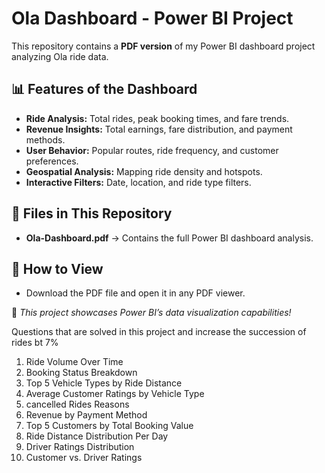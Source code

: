 # Ola Dashboard - Power BI Project  

This repository contains a **PDF version** of my Power BI dashboard project analyzing Ola ride data.  

## 📊 Features of the Dashboard  
- **Ride Analysis:** Total rides, peak booking times, and fare trends.  
- **Revenue Insights:** Total earnings, fare distribution, and payment methods.  
- **User Behavior:** Popular routes, ride frequency, and customer preferences.  
- **Geospatial Analysis:** Mapping ride density and hotspots.  
- **Interactive Filters:** Date, location, and ride type filters.  

## 📂 Files in This Repository  
- **Ola-Dashboard.pdf** → Contains the full Power BI dashboard analysis.  

## 📢 How to View  
- Download the PDF file and open it in any PDF viewer.  

🚀 *This project showcases Power BI’s data visualization capabilities!*  

 Questions that are solved in this project and increase the succession of rides bt 7%
 
1. Ride Volume Over Time
2. Booking Status Breakdown
3. Top 5 Vehicle Types by Ride Distance
4. Average Customer Ratings by Vehicle Type
5. cancelled Rides Reasons
6. Revenue by Payment Method
7. Top 5 Customers by Total Booking Value
8. Ride Distance Distribution Per Day
9. Driver Ratings Distribution
10. Customer vs. Driver Ratings
